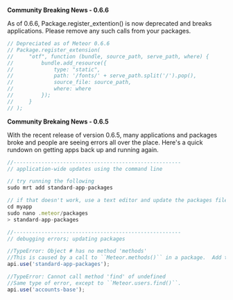  
**Community Breaking News - 0.6.6**  

As of 0.6.6, Package.register_extention() is now deprecated and breaks applications.  Please remove any such calls from your packages.

````js
// Depreciated as of Meteor 0.6.6  
// Package.register_extension(
//     "otf", function (bundle, source_path, serve_path, where) {
//         bundle.add_resource({
//             type: "static",
//             path: '/fonts/' + serve_path.split('/').pop(),
//             source_file: source_path,
//             where: where
//         });
//     }
// );
````



**Community Brekaing News - 0.6.5**  

With the recent release of version 0.6.5, many applications and packages broke and people are seeing errors all over the place.  Here's a quick rundown on getting apps back up and running again.


````js
//------------------------------------------------------
// application-wide updates using the command line

// try running the following
sudo mrt add standard-app-packages

// if that doesn't work, use a text editor and update the packages file
cd myapp
sudo nano .meteor/packages
> standard-app-packages

//------------------------------------------------------
// debugging errors; updating packages

//TypeError: Object # has no method 'methods'  
//This is caused by a call to ``Meteor.methods()`` in a package.  Add the following added to the ``package.js`` file to fix it.
api.use('standard-app-packages');

//TypeError: Cannot call method 'find' of undefined  
//Same type of error, except to ``Meteor.users.find()``.
api.use('accounts-base');

````
